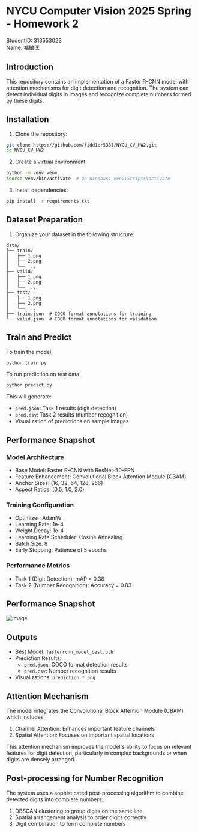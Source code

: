 # NYCU Computer Vision 2025 Spring - Homework 2

StudentID: 313553023  
Name: 褚敏匡


## Introduction

This repository contains an implementation of a Faster R-CNN model with attention mechanisms for digit detection and recognition. The system can detect individual digits in images and recognize complete numbers formed by these digits.

## Installation

1. Clone the repository:
```bash
git clone https://github.com/fidd1er5381/NYCU_CV_HW2.git
cd NYCU_CV_HW2
```

2. Create a virtual environment:
```bash
python -m venv venv
source venv/bin/activate  # On Windows: venv\Scripts\activate
```

3. Install dependencies:
```bash
pip install -r requirements.txt
```

## Dataset Preparation

1. Organize your dataset in the following structure:
```
data/
├── train/
│   ├── 1.png
│   ├── 2.png
│   └── ...
├── valid/
│   ├── 1.png
│   ├── 2.png
│   └── ...
├── test/
│   ├── 1.png
│   ├── 2.png
│   └── ...
├── train.json  # COCO format annotations for training
└── valid.json  # COCO format annotations for validation
```

## Train and Predict

To train the model:
```bash
python train.py
```

To run prediction on test data:
```bash
python predict.py
```

This will generate:
- `pred.json`: Task 1 results (digit detection)
- `pred.csv`: Task 2 results (number recognition)
- Visualization of predictions on sample images

## Performance Snapshot

### Model Architecture
- Base Model: Faster R-CNN with ResNet-50-FPN
- Feature Enhancement: Convolutional Block Attention Module (CBAM)
- Anchor Sizes: (16, 32, 64, 128, 256)
- Aspect Ratios: (0.5, 1.0, 2.0)

### Training Configuration
- Optimizer: AdamW
- Learning Rate: 1e-4
- Weight Decay: 1e-4
- Learning Rate Scheduler: Cosine Annealing
- Batch Size: 8
- Early Stopping: Patience of 5 epochs

### Performance Metrics
- Task 1 (Digit Detection): mAP = 0.38
- Task 2 (Number Recognition): Accuracy = 0.83

## Performance Snapshot
![image](https://github.com/user-attachments/assets/7b693ee8-86c5-49aa-9cd7-8009415f3657)


## Outputs

- Best Model: `fasterrcnn_model_best.pth`
- Prediction Results: 
  - `pred.json`: COCO format detection results
  - `pred.csv`: Number recognition results
- Visualizations: `prediction_*.png`

## Attention Mechanism

The model integrates the Convolutional Block Attention Module (CBAM) which includes:
1. Channel Attention: Enhances important feature channels
2. Spatial Attention: Focuses on important spatial locations

This attention mechanism improves the model's ability to focus on relevant features for digit detection, particularly in complex backgrounds or when digits are densely arranged.

## Post-processing for Number Recognition

The system uses a sophisticated post-processing algorithm to combine detected digits into complete numbers:
1. DBSCAN clustering to group digits on the same line
2. Spatial arrangement analysis to order digits correctly
3. Digit combination to form complete numbers 
